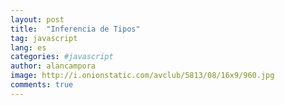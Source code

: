 ```yaml
---
layout: post
title:  "Inferencia de Tipos"
tag: javascript
lang: es
categories: #javascript
author: alancampora
image: http://i.onionstatic.com/avclub/5813/08/16x9/960.jpg
comments: true
---
```



